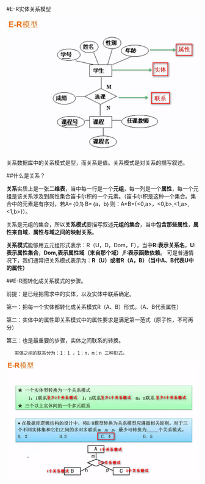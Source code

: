 #E-R实体关系模型

![](/imgs/1.4.3-1ER.png)

关系数据库中的关系模式是型，而关系是值。关系模式是对关系的描写叙述。

##什么是关系？

**关系**实质上是一张**二维表**，当中每一行是一个**元组**，每一列是一个**属性**，每一个元组是该关系涉及到属性集合笛卡尔积的一个元素。（笛卡尔积是这种一个集合。集合中的元素是有序对，若A=｛0,1｝B=｛a，b｝则：A*B={<0,a>，<0,b>,<1,a>,<1,b>}）。

关系是元组的集合，所以**关系模式**要描写叙述**元组的集合**，当中**包含那些属性**，**属性来自域**，**属性与域之间的映射关系**。

**关系模式**能够用五元组形式表示：R（U，D，Dom，F），当中**R:表示关系名**，**U:表示属性集合**，**Dom,表示属性域（来自那个域）**,**F:表示函数依赖**。
可是普通情况下，我们通常把关系模式表示为：**R（U）或者R（A，B）（当中A、B代表U中的属性）**
 
##E-R图转化成关系模式的步骤。

前提：是已经把需求中的实体，以及实体中联系确定。

第一：把每一个实体都转化成关系模式R（A、B）形式。（A、B代表属性）

第二：实体中的属性即关系模式中的属性要求是满足第一范式（原子性，不可再分）

第三：也是最重要的步骤，实体之间联系的转换。

       实体之间的联系分为：1：1 ，1：n，m：n 三种形式。
       
![](/imgs/1.4.3-2关系模式及例题.png)